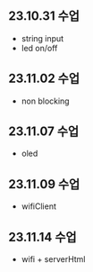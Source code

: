 ## 23.10.31 수업

- string input
- led on/off

## 23.11.02 수업

- non blocking

## 23.11.07 수업

- oled

## 23.11.09 수업

- wifiClient

## 23.11.14 수업

- wifi + serverHtml
